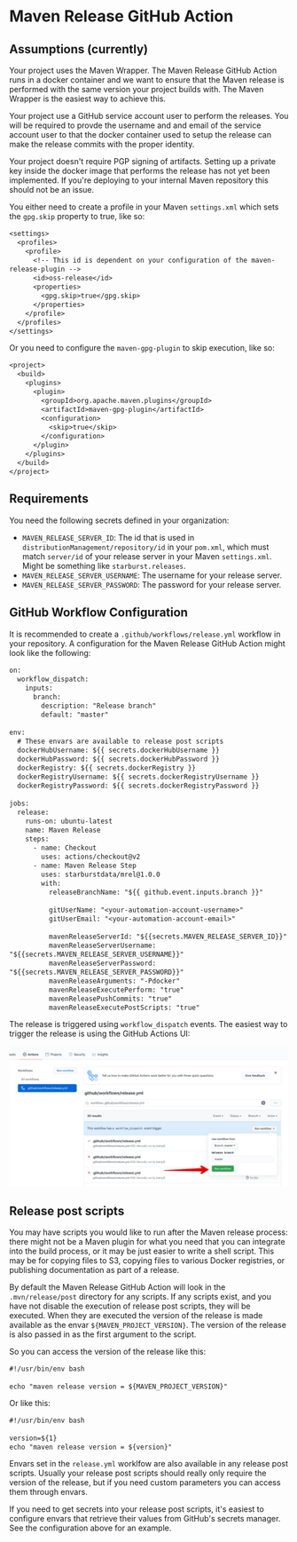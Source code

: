 # Maven Release GitHub Action

## Assumptions (currently)

Your project uses the Maven Wrapper. The Maven Release GitHub Action runs in a docker container and we want to ensure that the Maven release is performed with the same version your project builds with. The Maven Wrapper is the easiest way to achieve this.

Your project use a GitHub service account user to perform the releases. You will be required to provde the username and and email of the service account user to that the docker container used to setup the release can make the release commits with the proper identity.

Your project doesn't require PGP signing of artifacts. Setting up a private key inside the docker image that performs the release has not yet been implemented. If you're deploying to your internal Maven repository this should not be an issue.

You either need to create a profile in your Maven `settings.xml` which sets the `gpg.skip` property to true, like so:

```
<settings>
  <profiles>
    <profile>
      <!-- This id is dependent on your configuration of the maven-release-plugin -->
      <id>oss-release</id>
      <properties>
        <gpg.skip>true</gpg.skip>
      </properties>
    </profile>
  </profiles>
</settings>
```

Or you need to configure the `maven-gpg-plugin` to skip execution, like so:

```
<project>
  <build>
    <plugins>
      <plugin>
        <groupId>org.apache.maven.plugins</groupId>
        <artifactId>maven-gpg-plugin</artifactId>
        <configuration>
          <skip>true</skip>
        </configuration>
      </plugin>
    </plugins>
  </build>
</project>
```

## Requirements

You need the following secrets defined in your organization:

- `MAVEN_RELEASE_SERVER_ID`: The id that is used in `distributionManagement/repository/id` in your `pom.xml`, which must match `server/id` of your release server in your Maven `settings.xml`. Might be something like `starburst.releases`.
- `MAVEN_RELEASE_SERVER_USERNAME`: The username for your release server.
- `MAVEN_RELEASE_SERVER_PASSWORD`: The password for your release server.

## GitHub Workflow Configuration

It is recommended to create a `.github/workflows/release.yml` workflow in your repository. A configuration for the Maven Release GitHub Action might look like the following:

```
on:
  workflow_dispatch:
    inputs:
      branch:
        description: "Release branch"
        default: "master"

env:
  # These envars are available to release post scripts
  dockerHubUsername: ${{ secrets.dockerHubUsername }}
  dockerHubPassword: ${{ secrets.dockerHubPassword }}
  dockerRegistry: ${{ secrets.dockerRegistry }}
  dockerRegistryUsername: ${{ secrets.dockerRegistryUsername }}
  dockerRegistryPassword: ${{ secrets.dockerRegistryPassword }}

jobs:
  release:
    runs-on: ubuntu-latest
    name: Maven Release
    steps:
      - name: Checkout
        uses: actions/checkout@v2
      - name: Maven Release Step
        uses: starburstdata/mrel@1.0.0
        with:
          releaseBranchName: "${{ github.event.inputs.branch }}"

          gitUserName: "<your-automation-account-username>"
          gitUserEmail: "<your-automation-account-email>"

          mavenReleaseServerId: "${{secrets.MAVEN_RELEASE_SERVER_ID}}"
          mavenReleaseServerUsername: "${{secrets.MAVEN_RELEASE_SERVER_USERNAME}}"
          mavenReleaseServerPassword: "${{secrets.MAVEN_RELEASE_SERVER_PASSWORD}}"
          mavenReleaseArguments: "-Pdocker"
          mavenReleaseExecutePerform: "true"
          mavenReleasePushCommits: "true"
          mavenReleaseExecutePostScripts: "true"
```

The release is triggered using `workflow_dispatch` events. The easiest way to trigger the release is using the GitHub Actions UI:

![MREL GHA](/docs/images/mrelgha.png)

## Release post scripts

You may have scripts you would like to run after the Maven release process: there might not be a Maven plugin for what you need that you can integrate into the build process, or it may be just easier to write a shell script. This may be for copying files to S3, copying files to various Docker registries, or publishing documentation as part of a release.

By default the Maven Release GitHub Action will look in the `.mvn/release/post` directory for any scripts. If any scripts exist, and you have not disable the execution of release post scripts, they will be executed. When they are executed the version of the release is made available as the envar `${MAVEN_PROJECT_VERSION}`. The version of the release is also passed in as the first argument to the script.

So you can access the version of the release like this:

```
#!/usr/bin/env bash

echo "maven release version = ${MAVEN_PROJECT_VERSION}"
```

Or like this:

```
#!/usr/bin/env bash

version=${1}
echo "maven release version = ${version}"
```

Envars set in the `release.yml` worklfow are also available in any release post scripts. Usually your release post scripts should really only require the version of the release, but if you need custom parameters you can access them through envars.

If you need to get secrets into your release post scripts, it's easiest to configure envars that retrieve their values from GitHub's secrets manager. See the configuration above for an example.
